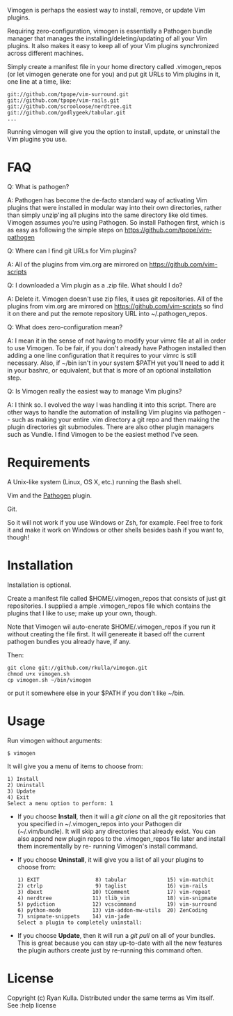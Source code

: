 
Vimogen is perhaps the easiest way to install, remove, or update Vim plugins.

Requiring zero-configuration, vimogen is essentially a Pathogen bundle manager
that manages the installing/deleting/updating of all your Vim plugins. It also
makes it easy to keep all of your Vim plugins synchronized across different
machines.

Simply create a manifest file in your home directory called .vimogen_repos 
(or let vimogen generate one for you) and put git URLs to Vim plugins in 
it, one line at a time, like:
    
    git://github.com/tpope/vim-surround.git
    git://github.com/tpope/vim-rails.git
    git://github.com/scrooloose/nerdtree.git
    git://github.com/godlygeek/tabular.git
    ...

Running vimogen will give you the option to install, update, or uninstall
the Vim plugins you use. 

FAQ
===
Q: What is pathogen?

A: Pathogen has become the de-facto standard way of activating Vim plugins
that were installed in modular way into their own directories, rather than
simply unzip'ing all plugins into the same directory like old times.
Vimogen assumes you're using Pathogen. So install Pathogen first, which is
as easy as following the simple steps on https://github.com/tpope/vim-pathogen

Q: Where can I find git URLs for Vim plugins?

A: All of the plugins from vim.org are mirrored on https://github.com/vim-scripts

Q: I downloaded a Vim plugin as a .zip file. What should I do?

A: Delete it. Vimogen doesn't use zip files, it uses git repositories. All of
the plugins from vim.org are mirrored on https://github.com/vim-scripts so
find it on there and put the remote repository URL into ~/.pathogen_repos.

Q: What does zero-configuration mean?

A: I mean it in the sense of not having to modify your vimrc file at all in
order to use Vimogen. To be fair, if you don't already have Pathogen installed
then adding a one line configuration that it requires to your vimrc is still
necessary. Also, if ~/bin isn't in your system $PATH yet you'll need to add it
in your bashrc, or equivalent, but that is more of an optional installation step.

Q: Is Vimogen really the easiest way to manage Vim plugins?

A: I think so. I evolved the way I was handling it into this script. There
are other ways to handle the automation of installing Vim plugins via 
pathogen -- such as making your entire .vim directory a git repo and then
making the plugin directories git submodules. There are also other plugin
managers such as Vundle. I find Vimogen to be the easiest method I've seen. 

Requirements
============
A Unix-like system (Linux, OS X, etc.) running the Bash shell.

Vim and the [Pathogen](https://github.com/tpope/vim-pathogen/ "Pathogen") plugin.

Git.

So it will not work if you use Windows or Zsh, for example. Feel free to fork it
and make it work on Windows or other shells besides bash if you want to, though!

Installation
============
Installation is optional.

Create a manifest file called $HOME/.vimogen_repos that consists
of just git repositories. I supplied a ample .vimogen_repos file
which contains the plugins that I like to use; make up your own, though.

Note that Vimogen wil auto-enerate $HOME/.vimogen_repos if you run it
without creating the file first. It will genereate it based off the
current pathogen bundles you already have, if any.

Then:

    git clone git://github.com/rkulla/vimogen.git
    chmod u+x vimogen.sh
    cp vimogen.sh ~/bin/vimogen 
    
or put it somewhere else in your $PATH if you don't like ~/bin.

Usage
=====
Run vimogen without arguments:

    $ vimogen

It will give you a menu of items to choose from:

    1) Install
    2) Uninstall
    3) Update
    4) Exit
    Select a menu option to perform: 1

*    If you choose __Install__, then it will a _git clone_ on all the git repositories 
that you specified in ~/.vimogen_repos into your Pathogen dir (~/.vim/bundle).
It will skip any directories that already exist. You can also append new plugin
repos to the .vimogen_repos file later and install them incrementally by re-
running Vimogen's install command.

*    If you choose __Uninstall__, it will give you a list of all your plugins to choose from:

         1) EXIT                  8) tabular             15) vim-matchit
         2) ctrlp                 9) taglist             16) vim-rails
         3) dbext                10) tComment            17) vim-repeat
         4) nerdtree             11) tlib_vim            18) vim-snipmate
         5) pydiction            12) vcscommand          19) vim-surround
         6) python-mode          13) vim-addon-mw-utils  20) ZenCoding
         7) snipmate-snippets    14) vim-jade
         Select a plugin to completely uninstall:

    
*    If you choose __Update__, then it will run a _git pull_ on all of your bundles. 
This is great because you can stay up-to-date with all the new features the 
plugin authors create just by re-running this command often.

License
=======
Copyright (c) Ryan Kulla. Distributed under the same terms as Vim itself. See :help license
